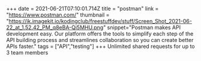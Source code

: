 +++
date = 2021-06-21T07:10:01.714Z
title = "postman"
link = "https://www.postman.com/"
thumbnail = "https://ik.imagekit.io/kodingclub/freestuffdev/stuff/Screen_Shot_2021-06-22_at_1.52.42_PM_q8eBA-Qi5MHU.png"
snippet="Postman makes API development easy. Our platform offers the tools to simplify each step of the API building process and streamlines collaboration so you can create better APIs faster."
tags = ["API","testing"]
+++
Unlimited shared requests for up to 3 team members